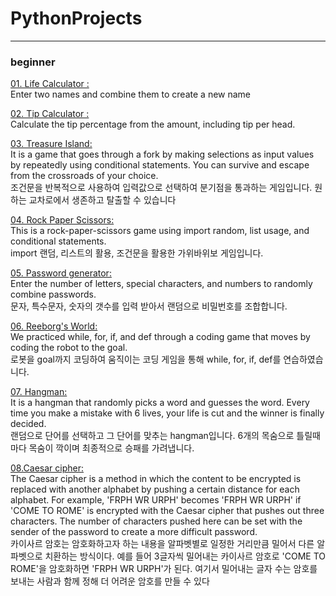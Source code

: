 # PythonProjects
<hr>

### beginner

<p><a href="https://github.com/littleduck1219/PythonProjects/blob/main/01.beginner%20project/01.make%20name/01.life_calculator.ipynb">01. Life Calculator : </a><br>
          Enter two names and combine them to create a new name</p>
<p><a href="https://github.com/littleduck1219/PythonProjects/blob/main/01.beginner%20project/02.tip%20calculator/02.tip%20calculator.ipynb">02. Tip Calculator : </a><br>
          Calculate the tip percentage from the amount, including tip per head.</p>
<p><a href="https://github.com/littleduck1219/PythonProjects/blob/main/01.beginner%20project/03.treasure%20island/treasure_island.py">03. Treasure Island: </a><br>
          It is a game that goes through a fork by making selections as input values by repeatedly using conditional statements. You can survive and escape from the crossroads of your choice.<br>
          조건문을 반복적으로 사용하여 입력값으로 선택하여 분기점을 통과하는 게임입니다. 원하는 교차로에서 생존하고 탈출할 수 있습니다</p>
<p><a href="https://github.com/littleduck1219/PythonProjects/blob/main/01.beginner%20project/04.rockpaperscissor/04.rock_paper_scissor.py">04. Rock Paper Scissors: </a><br>
          This is a rock-paper-scissors game using import random, list usage, and conditional statements.<br>
          import 랜덤, 리스트의 활용, 조건문을 활용한 가위바위보 게임입니다.</p>
<p><a href="https://github.com/littleduck1219/PythonProjects/tree/main/01.beginner%20project/05.password%20generator">05. Password generator: </a><br>
          Enter the number of letters, special characters, and numbers to randomly combine passwords.<br>
          문자, 특수문자, 숫자의 갯수를 입력 받아서 랜덤으로 비밀번호를 조합합니다.</p>
<p><a href="https://github.com/littleduck1219/PythonProjects/tree/main/01.beginner%20project/06.Reeborg's%20World">06. Reeborg's World: </a><br>
          We practiced while, for, if, and def through a coding game that moves by coding the robot to the goal.<br>
          로봇을 goal까지 코딩하여 움직이는 코딩 게임을 통해 while, for, if, def를 연습하였습니다.</p>
<p><a href="https://github.com/littleduck1219/PythonProjects/tree/main/01.beginner%20project/07.hangman">07. Hangman: </a><br>
          It is a hangman that randomly picks a word and guesses the word. Every time you make a mistake with 6 lives, your life is cut and the winner is finally decided.<br>
          랜덤으로 단어를 선택하고 그 단어를 맞추는 hangman입니다. 6개의 목숨으로 틀릴때마다 목숨이 깍이며 최종적으로 승패를 가려냅니다.</p>
<p><a href="https://github.com/littleduck1219/PythonProjects/tree/main/01.beginner%20project/08.Caesar%20cipher">08.Caesar cipher: </a><br>
          The Caesar cipher is a method in which the content to be encrypted is replaced with another alphabet by pushing a certain distance for each alphabet. For example, 'FRPH WR URPH' becomes 'FRPH WR URPH' if 'COME TO ROME' is encrypted with the Caesar cipher that pushes out three characters. The number of characters pushed here can be set with the sender of the password to create a more difficult password.<br>
          카이사르 암호는 암호화하고자 하는 내용을 알파벳별로 일정한 거리만큼 밀어서 다른 알파벳으로 치환하는 방식이다. 예를 들어 3글자씩 밀어내는 카이사르 암호로 'COME TO ROME'을 암호화하면 'FRPH WR URPH'가 된다. 여기서 밀어내는 글자 수는 암호를 보내는 사람과 함께 정해 더 어려운 암호를 만들 수 있다</p>




          
